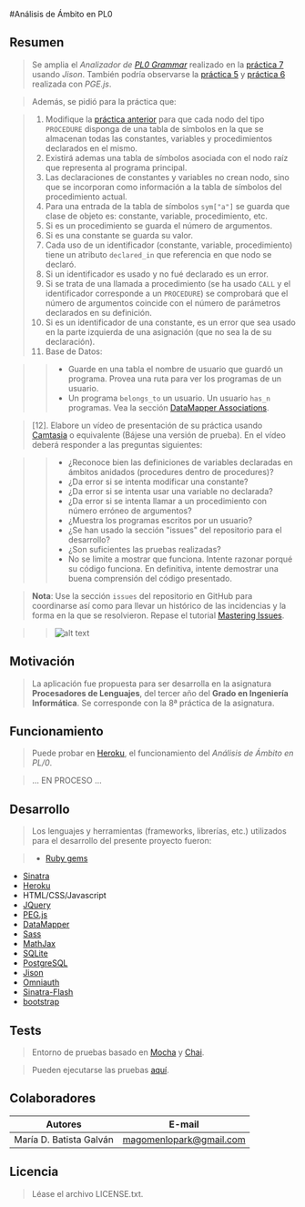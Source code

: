 #Análisis de Ámbito en PL0

## Resumen

>Se amplia el *Analizador de [PL0 Grammar](http://en.wikipedia.org/wiki/Recursive_descent_parser)* realizado en la [práctica 7](http://pl-lab07.herokuapp.com/) usando *Jison*. También podría observarse la [práctica 5](http://pl-lab05.herokuapp.com/) y [práctica 6](http://pl-lab06.herokuapp.com/) realizada con *PGE.js*.

>Además, se pidió para la práctica que:

>1. Modifique la [práctica anterior](http://pl-lab07.herokuapp.com/) para que cada nodo del tipo `PROCEDURE` disponga de una tabla de símbolos en la que se almacenan todas las constantes, variables y procedimientos declarados en el mismo.
>2. Existirá ademas una tabla de símbolos asociada con el nodo raíz que representa al programa principal.
>3. Las declaraciones de constantes y variables no crean nodo, sino que se incorporan como información a la tabla de símbolos del procedimiento actual.
>4. Para una entrada de la tabla de símbolos `sym["a"]` se guarda que clase de objeto es: constante, variable, procedimiento, etc.
>5. Si es un procedimiento se guarda el número de argumentos.
>6. Si es una constante se guarda su valor.
>7. Cada uso de un identificador (constante, variable, procedimiento) tiene un atributo `declared_in` que referencia en que nodo se declaró.
>8. Si un identificador es usado y no fué declarado es un error.
>9. Si se trata de una llamada a procedimiento (se ha usado `CALL` y el identificador corresponde a un `PROCEDURE`) se comprobará que el número de argumentos coincide con el número de parámetros declarados en su definición.
>10. Si es un identificador de una constante, es un error que sea usado en la parte izquierda de una asignación (que no sea la de su declaración).
>11. Base de Datos: 

>>* Guarde en una tabla el nombre de usuario que guardó un programa. Provea una ruta para ver los programas de un usuario.
>>* Un programa `belongs_to` un usuario. Un usuario `has_n` programas. Vea la sección [DataMapper Associations](http://datamapper.org/docs/associations.html).

>[12].  Elabore un vídeo de presentación de su práctica usando [Camtasia](http://www.techsmith.com/camtasia.html?gclid=CKq7zbiz9r0CFWjpwgodfhMA8Q) o equivalente (Bájese una versión de prueba). En el vídeo deberá responder a las preguntas siguientes:

>>* ¿Reconoce bien las definiciones de variables declaradas en ámbitos anidados (procedures dentro de procedures)?
>>* ¿Da error si se intenta modificar una constante?
>>* ¿Da error si se intenta usar una variable no declarada?
>>* ¿Da error si se intenta llamar a un procedimiento con número erróneo de argumentos?
>>* ¿Muestra los programas escritos por un usuario?
>>* ¿Se han usado la sección "issues" del repositorio para el desarrollo?
>>* ¿Son suficientes las pruebas realizadas?
>>* No se limite a mostrar que funciona. Intente razonar porqué su código funciona. En definitiva, intente demostrar una buena comprensión del código presentado.

>**Nota**: Use la sección `issues` del repositorio en GitHub para coordinarse así como para llevar un histórico de las incidencias y la forma en la que se resolvieron. Repase el tutorial [Mastering Issues](https://guides.github.com/overviews/issues/).



>>![alt text](http://pl-lab06.herokuapp.com/images/PL0.png "PL/0")

## Motivación

>La aplicación fue propuesta para ser desarrolla en la asignatura **Procesadores de Lenguajes**, del tercer año del **Grado en Ingeniería Informática**. Se corresponde con la 8ª práctica de la asignatura.

##  Funcionamiento

>Puede probar en [Heroku](http://pl-lab08.herokuapp.com/), el funcionamiento del *Análisis de Ámbito en PL/0*.

>... EN PROCESO ...

## Desarrollo

>Los lenguajes y herramientas (frameworks, librerías, etc.) utilizados para el desarrollo del presente proyecto fueron:

>* [Ruby gems](http://rubygems.org/)
* [Sinatra](http://www.sinatrarb.com/configuration.html)
* [Heroku](https://dashboard.heroku.com/apps)
* HTML/CSS/Javascript
* [JQuery](http://jquery.com/)
* [PEG.js](http://pegjs.majda.cz/)
* [DataMapper](http://datamapper.org/docs/)
* [Sass](http://sass-lang.com/) 
* [MathJax](http://docs.mathjax.org/en/latest/start.html)
* [SQLite](https://sqlite.org/)
* [PostgreSQL](http://www.postgresql.org/)
* [Jison](http://zaach.github.io/jison/)
* [Omniauth](http://intridea.github.io/omniauth/)
* [Sinatra-Flash](https://github.com/SFEley/sinatra-flash)
* [bootstrap](http://getbootstrap.com/)

## Tests

>Entorno de pruebas basado en [Mocha](http://mochajs.org/) y [Chai](http://chaijs.com/guide/installation/). 

>Pueden ejecutarse las pruebas [aquí](http://pl-lab08.herokuapp.com/tests).


## Colaboradores

| Autores | E-mail |
| ---------- | ---------- |
| María D. Batista Galván   | magomenlopark@gmail.com  |


## Licencia

>Léase el archivo LICENSE.txt.
